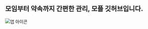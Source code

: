 ## 모임부터 약속까지 간편한 관리, 모플 깃허브입니다.
![앱 아이콘](https://github.com/user-attachments/assets/4b4f465f-3c4e-447e-897e-a0df02836d0e)
